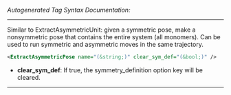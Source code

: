 <!-- THIS IS AN AUTOGENERATED FILE: Don't edit it directly, instead change the schema definition in the code itself. -->

_Autogenerated Tag Syntax Documentation:_

---
Similar to ExtractAsymmetricUnit: given a symmetric pose, make a nonsymmetric pose that contains the entire system (all monomers). Can be used to run symmetric and asymmetric moves in the same trajectory.

```xml
<ExtractAsymmetricPose name="(&string;)" clear_sym_def="(&bool;)" />
```

-   **clear_sym_def**: If true, the symmetry_definition option key will be cleared.

---
